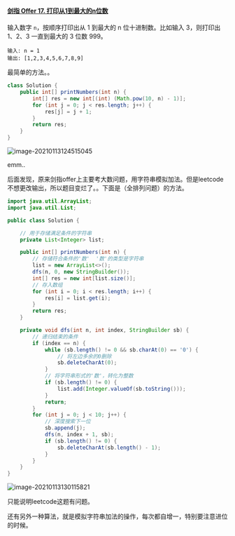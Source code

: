 #### [剑指 Offer 17. 打印从1到最大的n位数](https://leetcode-cn.com/problems/da-yin-cong-1dao-zui-da-de-nwei-shu-lcof/)

输入数字 `n`，按顺序打印出从 1 到最大的 n 位十进制数。比如输入 3，则打印出 1、2、3 一直到最大的 3 位数 999。

```
输入: n = 1
输出: [1,2,3,4,5,6,7,8,9]
```

最简单的方法。。

```java
class Solution {
    public int[] printNumbers(int n) {
        int[] res = new int[(int) (Math.pow(10, n) - 1)];
        for (int j = 0; j < res.length; j++) {
            res[j] = j + 1;
        }
        return res;
    }
}
```

![image-20210113124515045](https://gitee.com/20162180090/piccgo/raw/master/pic/image-20210113124515045.png)

emm..



后面发现，原来剑指offer上主要考大数问题，用字符串模拟加法。但是leetcode不想更改输出，所以题目变烂了。。下面是（全排列问题）的方法。

```java
import java.util.ArrayList;
import java.util.List;

public class Solution {

    // 用于存储满足条件的字符串
    private List<Integer> list;

    public int[] printNumbers(int n) {
        // 存储符合条件的'数'  '数'的类型是字符串
        list = new ArrayList<>();
        dfs(n, 0, new StringBuilder());
        int[] res = new int[list.size()];
        // 存入数组
        for (int i = 0; i < res.length; i++) {
            res[i] = list.get(i);
        }
        return res;
    }

    private void dfs(int n, int index, StringBuilder sb) {
        // 递归结束的条件
        if (index == n) {
            while (sb.length() != 0 && sb.charAt(0) == '0') {
                // 将左边多余的0删除
                sb.deleteCharAt(0);
            }
            // 将字符串形式的'数'，转化为整数
            if (sb.length() != 0) {
                list.add(Integer.valueOf(sb.toString()));
            }
            return;
        }
        for (int j = 0; j < 10; j++) {
            // 深度搜索下一位
            sb.append(j);
            dfs(n, index + 1, sb);
            if (sb.length() != 0) {
                sb.deleteCharAt(sb.length() - 1);
            }
        }
    }
}
```

![image-20210113130115821](https://gitee.com/20162180090/piccgo/raw/master/pic/image-20210113130115821.png)

只能说明leetcode这题有问题。

还有另外一种算法，就是模拟字符串加法的操作，每次都自增一，特别要注意进位的时候。